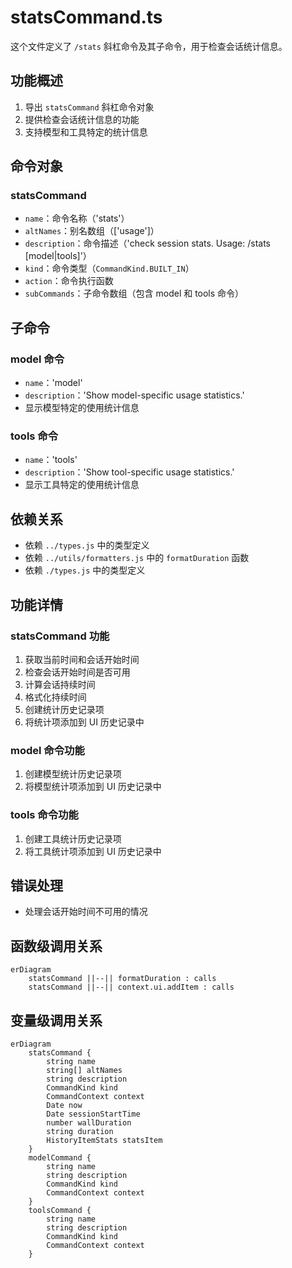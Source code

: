 # statsCommand.ts

这个文件定义了 `/stats` 斜杠命令及其子命令，用于检查会话统计信息。

## 功能概述

1. 导出 `statsCommand` 斜杠命令对象
2. 提供检查会话统计信息的功能
3. 支持模型和工具特定的统计信息

## 命令对象

### statsCommand
- `name`：命令名称（'stats'）
- `altNames`：别名数组（['usage']）
- `description`：命令描述（'check session stats. Usage: /stats [model|tools]'）
- `kind`：命令类型（`CommandKind.BUILT_IN`）
- `action`：命令执行函数
- `subCommands`：子命令数组（包含 model 和 tools 命令）

## 子命令

### model 命令
- `name`：'model'
- `description`：'Show model-specific usage statistics.'
- 显示模型特定的使用统计信息

### tools 命令
- `name`：'tools'
- `description`：'Show tool-specific usage statistics.'
- 显示工具特定的使用统计信息

## 依赖关系

- 依赖 `../types.js` 中的类型定义
- 依赖 `../utils/formatters.js` 中的 `formatDuration` 函数
- 依赖 `./types.js` 中的类型定义

## 功能详情

### statsCommand 功能
1. 获取当前时间和会话开始时间
2. 检查会话开始时间是否可用
3. 计算会话持续时间
4. 格式化持续时间
5. 创建统计历史记录项
6. 将统计项添加到 UI 历史记录中

### model 命令功能
1. 创建模型统计历史记录项
2. 将模型统计项添加到 UI 历史记录中

### tools 命令功能
1. 创建工具统计历史记录项
2. 将工具统计项添加到 UI 历史记录中

## 错误处理

- 处理会话开始时间不可用的情况

## 函数级调用关系

```mermaid
erDiagram
    statsCommand ||--|| formatDuration : calls
    statsCommand ||--|| context.ui.addItem : calls
```

## 变量级调用关系

```mermaid
erDiagram
    statsCommand {
        string name
        string[] altNames
        string description
        CommandKind kind
        CommandContext context
        Date now
        Date sessionStartTime
        number wallDuration
        string duration
        HistoryItemStats statsItem
    }
    modelCommand {
        string name
        string description
        CommandKind kind
        CommandContext context
    }
    toolsCommand {
        string name
        string description
        CommandKind kind
        CommandContext context
    }
```